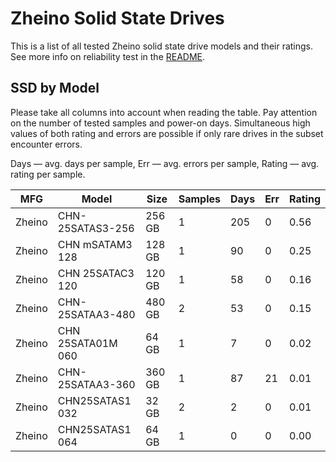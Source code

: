 Zheino Solid State Drives
=========================

This is a list of all tested Zheino solid state drive models and their ratings. See
more info on reliability test in the [README](https://github.com/linuxhw/SMART).

SSD by Model
------------

Please take all columns into account when reading the table. Pay attention on the
number of tested samples and power-on days. Simultaneous high values of both rating
and errors are possible if only rare drives in the subset encounter errors.

Days   — avg. days per sample,
Err    — avg. errors per sample,
Rating — avg. rating per sample.

| MFG       | Model              | Size   | Samples | Days  | Err   | Rating |
|-----------|--------------------|--------|---------|-------|-------|--------|
| Zheino    | CHN-25SATAS3-256   | 256 GB | 1       | 205   | 0     | 0.56   |
| Zheino    | CHN mSATAM3 128    | 128 GB | 1       | 90    | 0     | 0.25   |
| Zheino    | CHN 25SATAC3 120   | 120 GB | 1       | 58    | 0     | 0.16   |
| Zheino    | CHN-25SATAA3-480   | 480 GB | 2       | 53    | 0     | 0.15   |
| Zheino    | CHN 25SATA01M 060  | 64 GB  | 1       | 7     | 0     | 0.02   |
| Zheino    | CHN-25SATAA3-360   | 360 GB | 1       | 87    | 21    | 0.01   |
| Zheino    | CHN25SATAS1 032    | 32 GB  | 2       | 2     | 0     | 0.01   |
| Zheino    | CHN25SATAS1 064    | 64 GB  | 1       | 0     | 0     | 0.00   |
